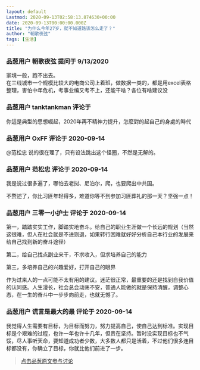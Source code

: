 ```yaml
---
layout: default
Lastmod: 2020-09-13T02:58:13.874630+00:00
date: 2020-09-13T00:00:00.000Z
title: "为什么今年27岁，就不知道路该怎么走了？"
author: "朝歌夜弦"
tags: [生活]
---
```



### 品葱用户 **朝歌夜弦** 提问于 9/13/2020
    
家境一般，跑不出去。  
在三线城市一个规模比较大的电商公司上着班，做数据一类的，都是用excel表格整理，害怕中年危机，考事业编又考不上，还能干啥？各位有啥建议没
    
                

### 品葱用户 **tanktankman** 评论于 
        
你這是典型的思想崛起，2020年再不精神力提升，怎麼對的起自己的身處的時代
        
                

### 品葱用户 **OxFF** 评论于 2020-09-14
        
@范松忠 说的很在理了，只有设法跳出这个怪圈，不然是无解的。
        
                

### 品葱用户 **范松忠** 评论于 2020-09-14
        
我是说过很多遍了，哪怕去老挝、尼泊尔，爬，也要爬出中共国。  
  
不赘述了，你比习匪年轻得多，难道你等不到参加习匪葬礼的那一天？坚强一点！
        
                

### 品葱用户 **三零一小护士** 评论于 2020-09-14
        
第一，踏踏实实工作，脚踏实地奋斗。给自己的职业生涯做一个长远的规划（当然这很难，但人在社会就是不进则退，如果转行困难就好好分析自己本行业的发展来给自己找到新的奋斗途径）  
  
第二，给自己找点副业来干，不求收入，但求培养自己的能力  
  
第三，多培养自己的兴趣爱好，打开自己的眼界  
  
作为过来人的一点可能不太有用的建议。迷茫很正常，最重要的还是找到自我价值的认同感。人生漫长，社会总会动荡不安，普通人能做的就是保持清醒，调整心态，在一生的奋斗中一步步向前走，也就无憾了。
        
                

### 品葱用户 **谎言是最大的最** 评论于 2020-09-14
        
我觉得人生需要有目标，为目标而努力，努力提高自己，使自己达到标准。实现目标是个艰难的过程，也许一年也许十几年，但贵在坚持。暂时没实现目标也不气馁，尽人事听天命，要知道成功者少数，大多数人都只是活着，不过他们很多连目标都没有，你确立了目标，你就比他们前进了一步。
        
                





> [点击品葱原文参与讨论](https://pincong.rocks/question/30929)


